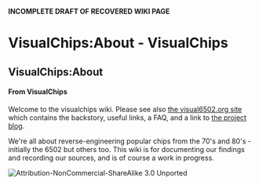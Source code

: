**INCOMPLETE DRAFT OF RECOVERED WIKI PAGE**

# VisualChips:About - VisualChips


	

	
	


## VisualChips:About


	

		


#### From VisualChips


		

		

		

Welcome to the visualchips wiki.  Please see also 
[the visual6502.org site](http://visual6502.org) which contains the backstory, useful links, a FAQ, and a link to 
[the project blog](http://blog.visual6502.org/).


We're all about reverse-engineering popular chips from the 70's and 80's - initially the 6502 but others too. This wiki is for documenting our findings and recording our sources, and is of course a work in progress.



![Attribution-NonCommercial-ShareAlike 3.0 Unported](http://i.creativecommons.org/l/by-nc-sa/3.0/88x31.png)

